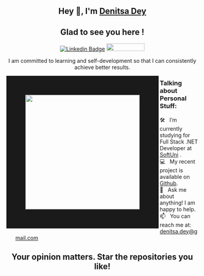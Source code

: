 <div align="center">

## Hey 👋, I'm [Denitsa Dey](https://github.com/DenitsaDey/)

## Glad to see you here&nbsp;!

[![Linkedin Badge](https://img.shields.io/badge/-LinkedIn-0e76a8?style=flat-square&logo=Linkedin&logoColor=white)](https://linkedin.com/in/denitsa-dey)
<img width="100" height="20" src="https://visitor-badge.glitch.me/badge?page_id=DenitsaDey&color=#FFB0A1">

I am committed to learning and self-development so that I can consistently achieve better results.
</div>
<img align="left" width="300" alt="" border="50" src="https://media.giphy.com/media/L1R1tvI9svkIWwpVYr/giphy.gif">

### Talking about Personal Stuff:

- 🛠 &nbsp; I’m currently studying for Full Stack .NET Developer at [SoftUni](https://softuni.bg/) .
- 💻 &nbsp; My recent project is available on [Github](https://github.com/DenitsaDey/My-Projects).
- 💬 &nbsp; Ask me about anything! I am happy to help.
- 📫 &nbsp; You can reach me at: denitsa.dey@gmail.com




<div align="center">

## Your opinion matters. Star the repositories you like!

</div>
